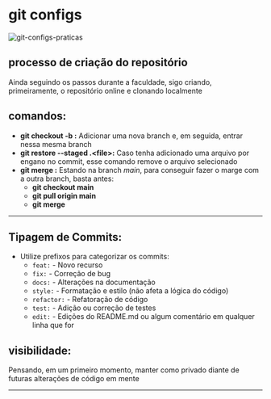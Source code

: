 # git configs

![git-configs-praticas](https://images8.alphacoders.com/430/thumb-1920-430944.jpg)

## processo de criação do repositório
Ainda seguindo os passos durante a faculdade, sigo criando, primeiramente, o repositório online e clonando localmente

## comandos:
- **git checkout -b <branch>:** Adicionar uma nova branch e, em  seguida, entrar nessa mesma branch
- **git restore --staged .\<file>:** Caso tenha adicionado uma arquivo por engano no commit, esse comando remove o arquivo selecionado
- **git merge <branch>:** Estando na branch *main*, para conseguir fazer o marge com a outra branch, basta antes:
	- **git checkout main**
	- **git pull origin main**
	- **git merge <branch>**
---
## **Tipagem de Commits**:
   - Utilize prefixos para categorizar os commits:
     - `feat:` - Novo recurso
     - `fix:` - Correção de bug
     - `docs:` - Alterações na documentação
     - `style:` - Formatação e estilo (não afeta a lógica do código)
     - `refactor:` - Refatoração de código
     - `test:` - Adição ou correção de testes
     - `edit:` - Edições do README.md ou algum comentário em qualquer linha que for


## visibilidade:
Pensando, em um primeiro momento, manter como privado diante de futuras alterações de código em mente

---

